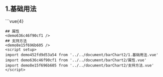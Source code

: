 ## 1.基础用法
<demo452fd9d53a54 />
```vue{4}
<template>
    <bar-chart-2 ref="chartRef" v-bind="option"></bar-chart-2>
</template>
<script setup>
import { ref, onMounted } from 'vue';

const chartRef = ref();

const xAxisData = ['周一', '周二', '周三', '周四', '周五', '周六', '周日'];
const seriesData = [
    [8, 30, 50, 82, 73, 84, 50],
    [32, 94, 61, 11, 52, 68, 58],
    [33, 13, 27, 92, 44, 82, 19]
];
const legendData = ['总能耗', '能耗照明', '节约能耗', '同环比'];
const yAxisName = '用量';
const unit = ['kw/h', '度', '千焦耳'];
// 组合配置项
const option = {
    xAxisData,
    seriesData,
    legendData,
    yAxisName,
    unit
};

onMounted(() => chartRef.value.renderChart());
</script>
<style lang="scss" scoped>
.zrx-chart {
    height: 340px;
    background-color: white;
}
</style>

```
## 属性
<demo636c46f90cf1 />
## 支持方法
<demo8e15f696b605 />
<script setup>
import demo452fd9d53a54 from '../../document/barChart2/1.基础用法.vue'
import demo636c46f90cf1 from '../../document/barChart2/属性.vue'
import demo8e15f696b605 from '../../document/barChart2/支持方法.vue'
</script>